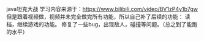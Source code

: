 java坦克大战
学习内容来源于：https://www.bilibili.com/video/BV1zP4y1b7gw
但是跟着视频做，视频并未完全做完所有功能，所以自己补了后续的功能：
读档，继续游戏的功能。
修复了一些bug，出现敌人，碰撞等问题。（总之到了能跑的水平）
